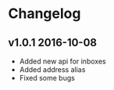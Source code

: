 # Changelog

## v1.0.1 2016-10-08

  * Added new api for inboxes
  * Added address alias
  * Fixed some bugs
